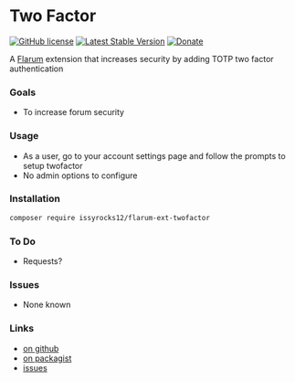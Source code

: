 # Two Factor

[![GitHub license](https://img.shields.io/badge/license-MIT-blue.svg)](https://raw.githubusercontent.com/issyrocks12/flarum-ext-twofactor/license.md) [![Latest Stable Version](https://img.shields.io/packagist/v/issyrocks12/flarum-ext-twofactor.svg)](https://github.com/issyrocks12/flarum-ext-twofactor) [![Donate](https://img.shields.io/badge/paypal-donate-yellow.svg)](https://paypal.me/CDK2020)

A [Flarum](http://flarum.org) extension that increases security by adding TOTP two factor authentication

### Goals

- To increase forum security

### Usage

- As a user, go to your account settings page and follow the prompts to setup twofactor
- No admin options to configure

### Installation

```bash
composer require issyrocks12/flarum-ext-twofactor
```

### To Do

- Requests?

### Issues

- None known


### Links

- [on github](https://github.com/issyrocks12/flarum-ext-twofactor)
- [on packagist](https://packagist.org/packages/issyrocks12/flarum-ext-twofactor)
- [issues](https://github.com/issyrocks12/flarum-ext-twofactor/issues)
